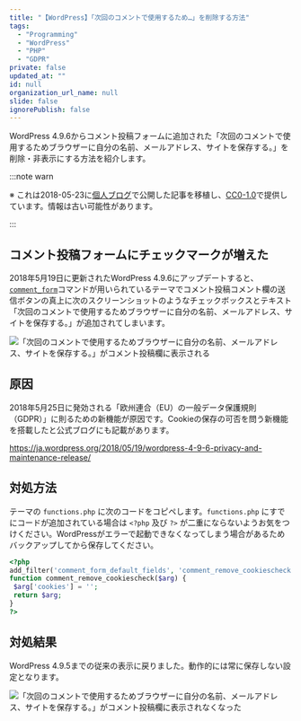 ```yaml
---
title: "【WordPress】「次回のコメントで使用するため…」を削除する方法"
tags:
  - "Programming"
  - "WordPress"
  - "PHP"
  - "GDPR"
private: false
updated_at: ""
id: null
organization_url_name: null
slide: false
ignorePublish: false
---
```


WordPress 4.9.6からコメント投稿フォームに追加された「次回のコメントで使用するためブラウザーに自分の名前、メールアドレス、サイトを保存する。」を削除・非表示にする方法を紹介します。

:::note warn

※ これは2018-05-23に[個人ブログ](https://bicstone.me)で公開した記事を移植し、[CC0-1.0](https://creativecommons.org/publicdomain/zero/1.0/deed.ja)で提供しています。情報は古い可能性があります。

:::

## コメント投稿フォームにチェックマークが増えた

2018年5月19日に更新されたWordPress 4.9.6にアップデートすると、[`comment_form`](https://developer.wordpress.org/reference/functions/comment_form/)コマンドが用いられているテーマでコメント投稿コメント欄の送信ボタンの真上に次のスクリーンショットのようなチェックボックスとテキスト「次回のコメントで使用するためブラウザーに自分の名前、メールアドレス、サイトを保存する。」が追加されてしまいます。

![「次回のコメントで使用するためブラウザーに自分の名前、メールアドレス、サイトを保存する。」がコメント投稿欄に表示される](https://qiita-image-store.s3.ap-northeast-1.amazonaws.com/0/684999/26d7120d-0f23-65d6-56b6-4a10e4d86d38.png)

## 原因

2018年5月25日に発効される「欧州連合（EU）の一般データ保護規則（GDPR）」に則るための新機能が原因です。Cookieの保存の可否を問う新機能を搭載したと公式ブログにも記載があります。

https://ja.wordpress.org/2018/05/19/wordpress-4-9-6-privacy-and-maintenance-release/

## 対処方法

テーマの `functions.php` に次のコードをコピペします。`functions.php` にすでにコードが追加されている場合は `<?php` 及び `?>` が二重にならないようお気をつけください。WordPressがエラーで起動できなくなってしまう場合があるためバックアップしてから保存してください。

```php
<?php
add_filter('comment_form_default_fields', 'comment_remove_cookiescheck');
function comment_remove_cookiescheck($arg) {
 $arg['cookies'] = '';
 return $arg;
}
?>
```

## 対処結果

WordPress 4.9.5までの従来の表示に戻りました。動作的には常に保存しない設定となります。

![「次回のコメントで使用するためブラウザーに自分の名前、メールアドレス、サイトを保存する。」がコメント投稿欄に表示されなくなった](https://qiita-image-store.s3.ap-northeast-1.amazonaws.com/0/684999/ac4043c9-afb1-00de-eb6d-cd11f97467e6.png)
